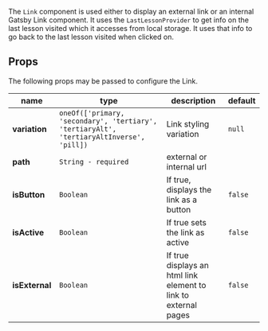 
The `Link` component is used either to display an external link or an internal Gatsby Link component.
It uses the `LastLessonProvider` to get info on the last lesson visited which it accesses from local storage.
It uses that info to go back to the last lesson visited when clicked on.

## Props

The following props may be passed to configure the Link.

| name             | type                            | description                                      | default |
| ---------------- | ------------------------------- | ------------------------------------------------ | ------- |
| **variation**  | `oneOf(['primary, 'secondary', 'tertiary', 'tertiaryAlt', 'tertiaryAltInverse', 'pill])` | Link styling variation   | `null` |
| **path**       | `String - required`                                                                      | external or internal url |        |
| **isButton**   | `Boolean`                                                                                | If true, displays the link as a button | `false` |
| **isActive**   | `Boolean`                                                                                | If true sets the link as active        | `false`  |
| **isExternal** | `Boolean`                                                                                | If true displays an html link element to link to external pages | `false`  |
